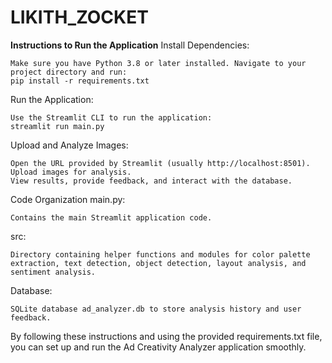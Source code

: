 # LIKITH_ZOCKET

**Instructions to Run the Application**
Install Dependencies:

    Make sure you have Python 3.8 or later installed. Navigate to your project directory and run:
    pip install -r requirements.txt
    
Run the Application:

    Use the Streamlit CLI to run the application:
    streamlit run main.py
    
Upload and Analyze Images:

    Open the URL provided by Streamlit (usually http://localhost:8501).
    Upload images for analysis.
    View results, provide feedback, and interact with the database.


Code Organization
main.py:

    Contains the main Streamlit application code.

src:

    Directory containing helper functions and modules for color palette extraction, text detection, object detection, layout analysis, and sentiment analysis.

Database:

    SQLite database ad_analyzer.db to store analysis history and user feedback.

By following these instructions and using the provided requirements.txt file, you can set up and run the Ad Creativity Analyzer application smoothly.
